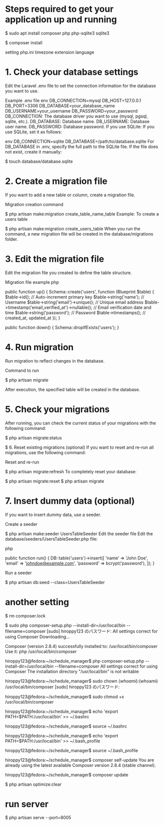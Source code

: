 # Steps required to get your application up and running
$ sudo apt install composer php php-sqlite3 sqlite3

$ composer install

setting php.ini timezone extension language

# 1. Check your database settings
Edit the Laravel .env file to set the connection information for the database you want to use.

Example .env file
env
DB_CONNECTION=mysql
DB_HOST=127.0.0.1
DB_PORT=3306
DB_DATABASE=your_database_name
DB_USERNAME=your_username
DB_PASSWORD=your_password
DB_CONNECTION: The database driver you want to use (mysql, pgsql, sqlite, etc.).
DB_DATABASE: Database name.
DB_USERNAME: Database user name.
DB_PASSWORD: Database password.
If you use SQLite:
If you use SQLite, set it as follows:

env
DB_CONNECTION=sqlite
DB_DATABASE=/path/to/database.sqlite
For DB_DATABASE in .env, specify the full path to the SQLite file.
If the file does not exist, create it manually:

$ touch database/database.sqlite

# 2. Create a migration file
If you want to add a new table or column, create a migration file.

Migration creation command

$ php artisan make:migration create_table_name_table
Example: To create a users table

$ php artisan make:migration create_users_table
When you run the command, a new migration file will be created in the database/migrations folder.

# 3. Edit the migration file
Edit the migration file you created to define the table structure.

Migration file example
php

public function up()
{
Schema::create('users', function (Blueprint $table) {
$table->id(); // Auto-increment primary key
$table->string('name'); // Username
$table->string('email')->unique(); // Unique email address
$table->timestamp('email_verified_at')->nullable(); // Email verification date and time
$table->string('password'); // Password
$table->timestamps(); // created_at, updated_at
});
}

public function down()
{
Schema::dropIfExists('users');
}

# 4. Run migration
Run migration to reflect changes in the database.

Command to run

$ php artisan migrate

After execution, the specified table will be created in the database.

# 5. Check your migrations
After running, you can check the current status of your migrations with the following command:

$ php artisan migrate:status

$ 6. Reset existing migrations (optional)
If you want to reset and re-run all migrations, use the following command:

Reset and re-run

$ php artisan migrate:refresh
To completely reset your database:

$ php artisan migrate:reset
$ php artisan migrate

# 7. Insert dummy data (optional)
If you want to insert dummy data, use a seeder.

Create a seeder

$ php artisan make:seeder UsersTableSeeder
Edit the seeder file
Edit the database/seeders/UsersTableSeeder.php file:

php

public function run()
{
DB::table('users')->insert([
'name' => 'John Doe',
'email' => 'johndoe@example.com',
'password' => bcrypt('password'),
]);
}

Run a seeder

$ php artisan db:seed --class=UsersTableSeeder

# another setting

$ rm composer.lock

$ sudo php composer-setup.php --install-dir=/usr/local/bin --filename=composer
[sudo] hiroppy123 のパスワード:
All settings correct for using Composer
Downloading...

Composer (version 2.8.4) successfully installed to: /usr/local/bin/composer
Use it: php /usr/local/bin/composer
                                           
hiroppy123@fedora:~/schedule_manager$ php composer-setup.php --install-dir=/usr/local/bin --filename=composer
All settings correct for using Composer
The installation directory "/usr/local/bin" is not writable

hiroppy123@fedora:~/schedule_manager$ sudo chown $(whoami):$(whoami) /usr/local/bin/composer
[sudo] hiroppy123 のパスワード:

hiroppy123@fedora:~/schedule_manager$ sudo chmod +x /usr/local/bin/composer

hiroppy123@fedora:~/schedule_manager$ echo 'export PATH=$PATH:/usr/local/bin' >> ~/.bashrc

hiroppy123@fedora:~/schedule_manager$ source ~/.bashrc

hiroppy123@fedora:~/schedule_manager$ echo 'export PATH=$PATH:/usr/local/bin' >> ~/.bash_profile

hiroppy123@fedora:~/schedule_manager$ source ~/.bash_profile

hiroppy123@fedora:~/schedule_manager$ composer self-update
You are already using the latest available Composer version 2.8.4 (stable channel).

hiroppy123@fedora:~/schedule_manager$ composer update

$ php artisan optimize:clear

# run server

$ php artisan serve --port=8005
